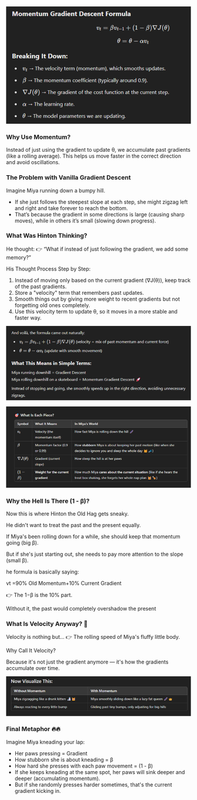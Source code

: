 ![](/images/image_2025-03-03_111654501.png)

### Why Use Momentum?
Instead of just using the gradient to update 
θ, we accumulate past gradients (like a rolling average). This helps us move faster in the correct direction and avoid oscillations.

### The Problem with Vanilla Gradient Descent
Imagine Miya running down a bumpy hill.

* If she just follows the steepest slope at each step, she might zigzag left and right and take forever to reach the bottom.
* That’s because the gradient in some directions is large (causing sharp moves), while in others it’s small (slowing down progress).

### What Was Hinton Thinking?
He thought:
👉 “What if instead of just following the gradient, we add some memory?”

His Thought Process Step by Step:
1. Instead of moving only based on the current gradient (∇J(θ)), keep track of the past gradients.
2. Store a "velocity" term that remembers past updates.
3. Smooth things out by giving more weight to recent gradients but not forgetting old ones completely.
4. Use this velocity term to update θ, so it moves in a more stable and faster way.

![](/images/image_2025-03-03_111938120.png)

![](/images/image_2025-03-03_112035130.png)

### Why the Hell Is There (1 - β)?
Now this is where Hinton the Old Hag gets sneaky.

He didn't want to treat the past and the present equally.

If Miya's been rolling down for a while, she should keep that momentum going (big β).

But if she's just starting out, she needs to pay more attention to the slope (small β).

he formula is basically saying:

vt =90% Old Momentum+10% Current Gradient

👉 The 1−β is the 10% part.

Without it, the past would completely overshadow the present

### What Is Velocity Anyway? 🚨
Velocity is nothing but... 👉 The rolling speed of Miya's fluffy little body.

Why Call It Velocity?

Because it's not just the gradient anymore — it's how the gradients accumulate over time.

![](/images/image_2025-03-03_112318233.png)

### Final Metaphor 🔥🔥
Imagine Miya kneading your lap:

* Her paws pressing = Gradient
* How stubborn she is about kneading = β
* How hard she presses with each paw movement = (1 - β)
* If she keeps kneading at the same spot, her paws will sink deeper and deeper (accumulating momentum).
* But if she randomly presses harder sometimes, that's the current gradient kicking in.
